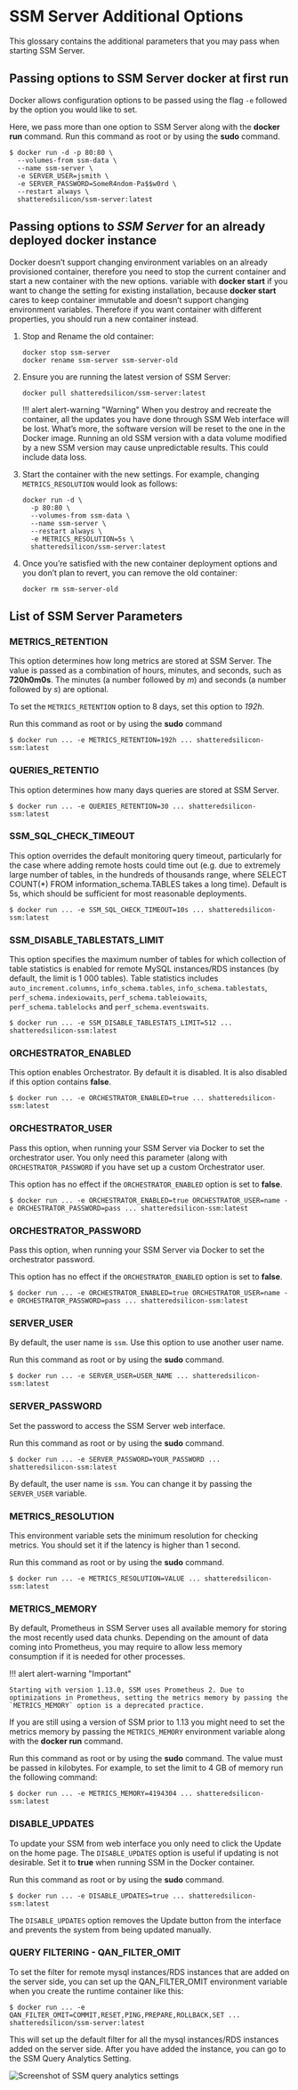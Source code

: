 # SSM Server Additional Options

This glossary contains the additional parameters that you may pass when starting SSM Server.

## Passing options to SSM Server docker at first run

Docker allows configuration options to be passed using the flag `-e` followed by the option you would like to set.

Here, we pass more than one option to SSM Server along with the **docker run** command. Run this command as root or by using the **sudo** command.

```
$ docker run -d -p 80:80 \
  --volumes-from ssm-data \
  --name ssm-server \
  -e SERVER_USER=jsmith \
  -e SERVER_PASSWORD=SomeR4ndom-Pa$$w0rd \
  --restart always \
  shatteredsilicon/ssm-server:latest
```

## Passing options to *SSM Server* for an already deployed docker instance

Docker doesn’t support changing environment variables on an already provisioned container, therefore you need to stop the current container and start a new container with the new options. variable with **docker start** if you want to change the setting for existing installation, because **docker start** cares to keep container immutable and doesn’t support changing environment variables. Therefore if you want container with different properties,  you should run a new container instead.

1. Stop and Rename the old container:

    ```
    docker stop ssm-server
    docker rename ssm-server ssm-server-old
    ```

2. Ensure you are running the latest version of SSM Server:

    ```
    docker pull shatteredsilicon/ssm-server:latest
    ```

    !!! alert alert-warning "Warning"
        When you destroy and recreate the container, all the updates you have done through SSM Web interface will be lost. What’s more, the software version will be reset to the one in the Docker image. Running an old SSM version with a data volume modified by a new SSM version may cause unpredictable results. This could include data loss.

3. Start the container with the new settings. For example, changing `METRICS_RESOLUTION` would look as follows:

    ```
    docker run -d \
      -p 80:80 \
      --volumes-from ssm-data \
      --name ssm-server \
      --restart always \
      -e METRICS_RESOLUTION=5s \
      shatteredsilicon/ssm-server:latest
    ```

4. Once you’re satisfied with the new container deployment options and you don’t plan to revert, you can remove the old container:

    ```
    docker rm ssm-server-old
    ```

## List of SSM Server Parameters

### METRICS_RETENTION

This option determines how long metrics are stored at SSM Server. The value is passed as a combination of hours, minutes, and seconds, such as **720h0m0s**. The minutes (a number followed by *m*) and seconds (a number followed by *s*) are optional.

To set the `METRICS_RETENTION` option to 8 days, set this option to *192h*.

Run this command as root or by using the **sudo** command

```
$ docker run ... -e METRICS_RETENTION=192h ... shatteredsilicon-ssm:latest
```

### QUERIES_RETENTIO

This option determines how many days queries are stored at SSM Server.

```
$ docker run ... -e QUERIES_RETENTION=30 ... shatteredsilicon-ssm:latest
```

### SSM_SQL_CHECK_TIMEOUT

This option overrides the default monitoring query timeout, particularly for the case where adding remote hosts could time out (e.g. due to extremely large number of tables, in the hundreds of thousands range, where SELECT COUNT(*) FROM information_schema.TABLES takes a long time). Default is 5s, which should be sufficient for most reasonable deployments.

```
$ docker run ... -e SSM_SQL_CHECK_TIMEOUT=10s ... shatteredsilicon-ssm:latest
```

### SSM_DISABLE_TABLESTATS_LIMIT

This option specifies the maximum number of tables for which collection of table statistics is enabled for remote MySQL instances/RDS instances (by default, the limit is 1 000 tables). Table statistics includes `auto_increment.columns`, `info_schema.tables`, `info_schema.tablestats`, `perf_schema.indexiowaits`, `perf_schema.tableiowaits`, `perf_schema.tablelocks` and `perf_schema.eventswaits`.

```
$ docker run ... -e SSM_DISABLE_TABLESTATS_LIMIT=512 ... shatteredsilicon-ssm:latest
```

### ORCHESTRATOR_ENABLED

This option enables Orchestrator. By default it is disabled. It is also disabled if this option contains **false**.

```
$ docker run ... -e ORCHESTRATOR_ENABLED=true ... shatteredsilicon-ssm:latest
```

### ORCHESTRATOR_USER

Pass this option, when running your SSM Server via Docker to set the orchestrator user. You only need this parameter (along with `ORCHESTRATOR_PASSWORD` if you have set up a custom Orchestrator user.

This option has no effect if the `ORCHESTRATOR_ENABLED` option is set to **false**.

```
$ docker run ... -e ORCHESTRATOR_ENABLED=true ORCHESTRATOR_USER=name -e ORCHESTRATOR_PASSWORD=pass ... shatteredsilicon-ssm:latest
```

### ORCHESTRATOR_PASSWORD

Pass this option, when running your SSM Server via Docker to set the orchestrator password.

This option has no effect if the `ORCHESTRATOR_ENABLED` option is set to **false**.

```
$ docker run ... -e ORCHESTRATOR_ENABLED=true ORCHESTRATOR_USER=name -e ORCHESTRATOR_PASSWORD=pass ... shatteredsilicon-ssm:latest
```

### SERVER_USER

By default, the user name is `ssm`. Use this option to use another user name.

Run this command as root or by using the **sudo** command.

```
$ docker run ... -e SERVER_USER=USER_NAME ... shatteredsilicon-ssm:latest
```

### SERVER_PASSWORD

Set the password to access the SSM Server web interface.

Run this command as root or by using the **sudo** command.

```
$ docker run ... -e SERVER_PASSWORD=YOUR_PASSWORD ... shatteredsilicon-ssm:latest
```

By default, the user name is `ssm`. You can change it by passing the `SERVER_USER` variable.

### METRICS_RESOLUTION

This environment variable sets the minimum resolution for checking metrics. You should set it if the latency is higher than 1 second.

Run this command as root or by using the **sudo** command.

```
$ docker run ... -e METRICS_RESOLUTION=VALUE ... shatteredsilicon-ssm:latest
```

### METRICS_MEMORY

By default, Prometheus in SSM Server uses all available memory for storing the most recently used data chunks.  Depending on the amount of data coming into Prometheus, you may require to allow less memory consumption if it is needed for other processes.

!!! alert alert-warning "Important"

    Starting with version 1.13.0, SSM uses Prometheus 2. Due to optimizations in Prometheus, setting the metrics memory by passing the `METRICS_MEMORY` option is a deprecated practice.

If you are still using a version of SSM prior to 1.13 you might need to set the metrics memory by passing the `METRICS_MEMORY` environment variable along with the **docker run** command.

Run this command as root or by using the **sudo** command. The value must be passed in kilobytes. For example, to set the limit to 4 GB of memory run the following command:

```
$ docker run ... -e METRICS_MEMORY=4194304 ... shatteredsilicon-ssm:latest
```

### DISABLE_UPDATES

To update your SSM from web interface you only need to click the Update on the home page. The `DISABLE_UPDATES` option is useful if updating is not desirable. Set it to **true** when running SSM in the Docker container.

Run this command as root or by using the **sudo** command.

```
$ docker run ... -e DISABLE_UPDATES=true ... shatteredsilicon-ssm:latest
```

The `DISABLE_UPDATES` option removes the Update button from the interface and prevents the system from being updated manually.

### QUERY FILTERING - QAN_FILTER_OMIT

To set the filter for remote mysql instances/RDS instances that are added on the server side, you can set up the QAN_FILTER_OMIT environment variable when you create the runtime container like this:

```
$ docker run ... -e QAN_FILTER_OMIT=COMMIT,RESET,PING,PREPARE,ROLLBACK,SET ... shatteredsilicon/ssm-server:latest
```

This will set up the default filter for all the mysql instances/RDS instances added on the server side. After you have added the instance, you can go to the SSM Query Analytics Setting.

![Screenshot of SSM query analytics settings](_images/ssm_query_analytics_settings.png)
